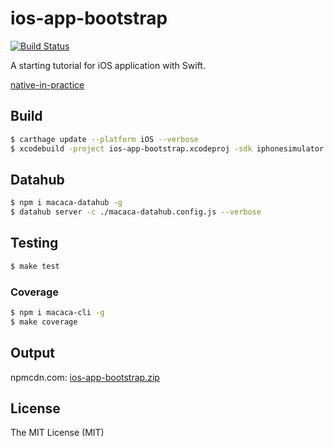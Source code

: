 # ios-app-bootstrap

[![Build Status](https://img.shields.io/travis/xudafeng/ios-app-bootstrap.svg?style=flat-square)](https://travis-ci.org/xudafeng/ios-app-bootstrap)

A starting tutorial for iOS application with Swift.

[native-in-practice](//xudafeng.github.io/slide/archives/native-in-practice)

## Build

```bash
$ carthage update --platform iOS --verbose
$ xcodebuild -project ios-app-bootstrap.xcodeproj -sdk iphonesimulator
```

## Datahub

```bash
$ npm i macaca-datahub -g
$ datahub server -c ./macaca-datahub.config.js --verbose
```

## Testing

```bash
$ make test
```

### Coverage

```bash
$ npm i macaca-cli -g
$ make coverage
```

## Output

npmcdn.com: [ios-app-bootstrap.zip](//npmcdn.com/ios-app-bootstrap@latest/build/ios-app-bootstrap.zip)

## License

The MIT License (MIT)
